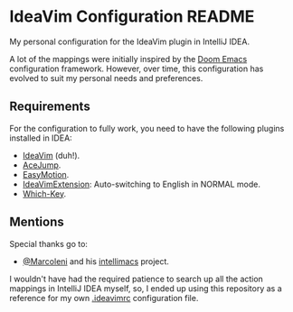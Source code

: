# IdeaVim Configuration README

My personal configuration for the IdeaVim plugin in IntelliJ IDEA.

A lot of the mappings were initially inspired by the
[Doom Emacs](https://github.com/doomemacs/doomemacs) configuration framework. However, over time,
this configuration has evolved to suit my personal needs and preferences.

## Requirements

For the configuration to fully work, you need to have the following plugins installed in IDEA:
- [IdeaVim](https://plugins.jetbrains.com/plugin/164-ideavim) (duh!).
- [AceJump](https://plugins.jetbrains.com/plugin/7086-acejump).
- [EasyMotion](https://plugins.jetbrains.com/plugin/13360-ideavim-easymotion).
- [IdeaVimExtension](https://plugins.jetbrains.com/plugin/9615-ideavimextension): Auto-switching to English in NORMAL mode.
- [Which-Key](https://plugins.jetbrains.com/plugin/15976-which-key).

## Mentions

Special thanks go to:
- [@Marcoleni](https://github.com/MarcoIeni) and his
  [intellimacs](https://github.com/MarcoIeni/intellimacs) project.

I wouldn't have had the required patience to search up all the action mappings in IntelliJ IDEA 
myself, so, I ended up using this repository as a reference for my own 
[.ideavimrc](.ideavimrc) configuration file.
